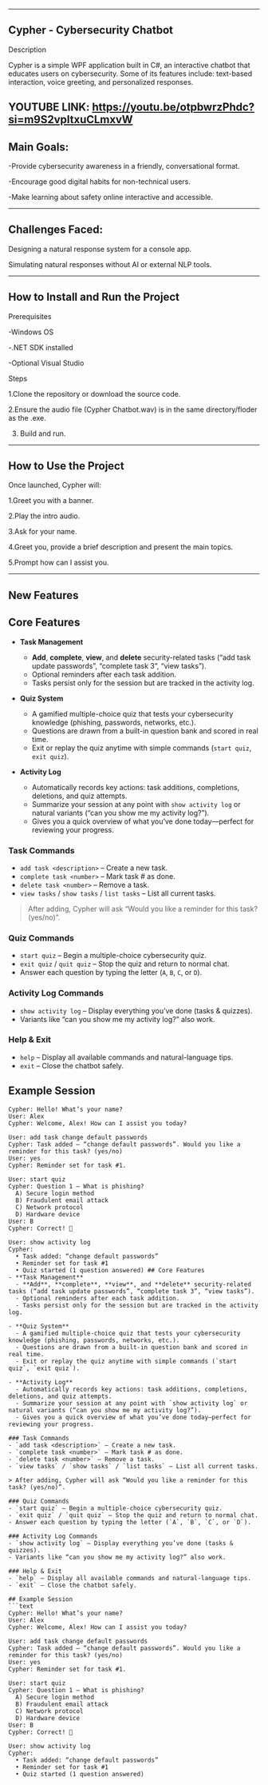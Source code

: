 
---------------------------------------------------------------------------------
Cypher - Cybersecurity Chatbot
---------------------------------------------------------------------------------
Description

Cypher is a simple WPF application built in C#, an interactive chatbot that educates users on cybersecurity. Some of its features include: text-based interaction, voice greeting, and personalized responses. 

YOUTUBE LINK: https://youtu.be/otpbwrzPhdc?si=m9S2vpItxuCLmxvW 
---------------------------------------------------------------------------------
Main Goals:
---------------------------------------------------------------------------------
-Provide cybersecurity awareness in a friendly, conversational format.

-Encourage good digital habits for non-technical users.

-Make learning about safety online interactive and accessible.

---------------------------------------------------------------------------------
Challenges Faced:
---------------------------------------------------------------------------------
Designing a natural response system for a console app.

Simulating natural responses without AI or external NLP tools.

---------------------------------------------------------------------------------
How to Install and Run the Project
---------------------------------------------------------------------------------
Prerequisites

-Windows OS

-.NET SDK installed

-Optional Visual Studio

Steps

1.Clone the repository or download the source code.

2.Ensure the audio file (Cypher Chatbot.wav) is in the same directory/floder as the .exe.

3. Build and run. 

---------------------------------------------------------------------------------
How to Use the Project
---------------------------------------------------------------------------------
Once launched, Cypher will:

1.Greet you with a banner.

2.Play the intro audio.

3.Ask for your name.

4.Greet you, provide a brief description and present the main topics.

5.Prompt how can I assist you. 

---------------------------------------------------------------------------------
New Features
---------------------------------------------------------------------------------

## Core Features  
- **Task Management**  
  - **Add**, **complete**, **view**, and **delete** security-related tasks (“add task update passwords”, “complete task 3”, “view tasks”).  
  - Optional reminders after each task addition.  
  - Tasks persist only for the session but are tracked in the activity log.

- **Quiz System**  
  - A gamified multiple-choice quiz that tests your cybersecurity knowledge (phishing, passwords, networks, etc.).  
  - Questions are drawn from a built-in question bank and scored in real time.  
  - Exit or replay the quiz anytime with simple commands (`start quiz`, `exit quiz`).

- **Activity Log**  
  - Automatically records key actions: task additions, completions, deletions, and quiz attempts.  
  - Summarize your session at any point with `show activity log` or natural variants (“can you show me my activity log?”).  
  - Gives you a quick overview of what you’ve done today—perfect for reviewing your progress.

### Task Commands  
- `add task <description>` – Create a new task.  
- `complete task <number>` – Mark task # as done.  
- `delete task <number>` – Remove a task.  
- `view tasks` / `show tasks` / `list tasks` – List all current tasks.  

> After adding, Cypher will ask “Would you like a reminder for this task? (yes/no)”.

### Quiz Commands  
- `start quiz` – Begin a multiple-choice cybersecurity quiz.  
- `exit quiz` / `quit quiz` – Stop the quiz and return to normal chat.  
- Answer each question by typing the letter (`A`, `B`, `C`, or `D`).  

### Activity Log Commands  
- `show activity log` – Display everything you’ve done (tasks & quizzes).  
- Variants like “can you show me my activity log?” also work.

### Help & Exit  
- `help` – Display all available commands and natural-language tips.  
- `exit` – Close the chatbot safely.

## Example Session  
```text
Cypher: Hello! What’s your name?  
User: Alex  
Cypher: Welcome, Alex! How can I assist you today?  

User: add task change default passwords  
Cypher: Task added – “change default passwords”. Would you like a reminder for this task? (yes/no)  
User: yes  
Cypher: Reminder set for task #1.  

User: start quiz  
Cypher: Question 1 – What is phishing?  
  A) Secure login method  
  B) Fraudulent email attack  
  C) Network protocol  
  D) Hardware device  
User: B  
Cypher: Correct! 🎉  

User: show activity log  
Cypher:  
  • Task added: “change default passwords”  
  • Reminder set for task #1  
  • Quiz started (1 question answered) ## Core Features  
- **Task Management**  
  - **Add**, **complete**, **view**, and **delete** security-related tasks (“add task update passwords”, “complete task 3”, “view tasks”).  
  - Optional reminders after each task addition.  
  - Tasks persist only for the session but are tracked in the activity log.

- **Quiz System**  
  - A gamified multiple-choice quiz that tests your cybersecurity knowledge (phishing, passwords, networks, etc.).  
  - Questions are drawn from a built-in question bank and scored in real time.  
  - Exit or replay the quiz anytime with simple commands (`start quiz`, `exit quiz`).

- **Activity Log**  
  - Automatically records key actions: task additions, completions, deletions, and quiz attempts.  
  - Summarize your session at any point with `show activity log` or natural variants (“can you show me my activity log?”).  
  - Gives you a quick overview of what you’ve done today—perfect for reviewing your progress.

### Task Commands  
- `add task <description>` – Create a new task.  
- `complete task <number>` – Mark task # as done.  
- `delete task <number>` – Remove a task.  
- `view tasks` / `show tasks` / `list tasks` – List all current tasks.  

> After adding, Cypher will ask “Would you like a reminder for this task? (yes/no)”.

### Quiz Commands  
- `start quiz` – Begin a multiple-choice cybersecurity quiz.  
- `exit quiz` / `quit quiz` – Stop the quiz and return to normal chat.  
- Answer each question by typing the letter (`A`, `B`, `C`, or `D`).  

### Activity Log Commands  
- `show activity log` – Display everything you’ve done (tasks & quizzes).  
- Variants like “can you show me my activity log?” also work.

### Help & Exit  
- `help` – Display all available commands and natural-language tips.  
- `exit` – Close the chatbot safely.

## Example Session  
```text
Cypher: Hello! What’s your name?  
User: Alex  
Cypher: Welcome, Alex! How can I assist you today?  

User: add task change default passwords  
Cypher: Task added – “change default passwords”. Would you like a reminder for this task? (yes/no)  
User: yes  
Cypher: Reminder set for task #1.  

User: start quiz  
Cypher: Question 1 – What is phishing?  
  A) Secure login method  
  B) Fraudulent email attack  
  C) Network protocol  
  D) Hardware device  
User: B  
Cypher: Correct! 🎉  

User: show activity log  
Cypher:  
  • Task added: “change default passwords”  
  • Reminder set for task #1  
  • Quiz started (1 question answered) 
